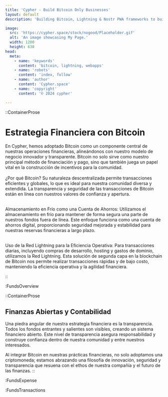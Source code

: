 ```yaml
---
title: 'Cypher - Build Bitcoin Only Businesses'
layout: default
description: 'Building Bitcoin, Lightning & Nostr PWA frameworks to build faster & better.'

image:
  src: 'https://cypher.space/stock/nogood/Placeholder.gif'
  alt: 'An image showcasing My Page.'
  width: 1200
  height: 630
head:
  meta:
    - name: 'keywords'
      content: 'bitcoin, lightning, webapps'
    - name: 'robots'
      content: 'index, follow'
    - name: 'author'
      content: 'Cypher.space'
    - name: 'copyright'
      content: '© 2024 cypher'

---
```




::ContainerProse
# Estrategia Financiera con Bitcoin

En Cypher, hemos adoptado Bitcoin como un componente central de nuestras operaciones financieras, alineándonos con nuestro modelo de negocio innovador y transparente. Bitcoin no solo sirve como nuestro principal método de financiación y pago, sino que también juega un papel vital en la construcción de incentivos para la comunidad.
<br><br>
¿Por qué Bitcoin? Su naturaleza descentralizada permite transacciones eficientes y globales, lo que es ideal para nuestra comunidad diversa y extendida. La transparencia y seguridad de las transacciones de Bitcoin están en línea con nuestros valores de confianza y apertura.
<br><br>

Almacenamiento en Frío como una Cuenta de Ahorros: Utilizamos el almacenamiento en frío para mantener de forma segura una parte de nuestros fondos fuera de línea. Este enfoque funciona como una cuenta de ahorros digital, proporcionando seguridad mejorada y estabilidad para nuestras reservas financieras a largo plazo.
<br><br>

Uso de la Red Lightning para la Eficiencia Operativa: Para transacciones diarias, incluyendo compras de desarrollo, hosting y gastos de dominio, utilizamos la Red Lightning. Esta solución de segunda capa en la blockchain de Bitcoin nos permite realizar transacciones rápidas y de bajo costo, manteniendo la eficiencia operativa y la agilidad financiera.


::

:FundsOverview

::ContainerProse
## Finanzas Abiertas y Contabilidad

Una piedra angular de nuestra estrategia financiera es la transparencia. Todos los fondos entrantes y salientes son visibles, creando un sistema financiero abierto. Este nivel de transparencia asegura responsabilidad y construye confianza dentro de nuestra comunidad y entre nuestros interesados.

Al integrar Bitcoin en nuestras prácticas financieras, no solo adoptamos una criptomoneda; estamos abrazando una filosofía de innovación, seguridad y transparencia que resuena con el ethos de nuestra compañía y el futuro de las finanzas.
::

:FundsExpense

:FundsTransactions